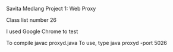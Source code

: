 Savita Medlang 
Project 1: Web Proxy

Class list number 26

I used Google Chrome to test

To compile javac proxyd.java
To use, type java proxyd -port 5026